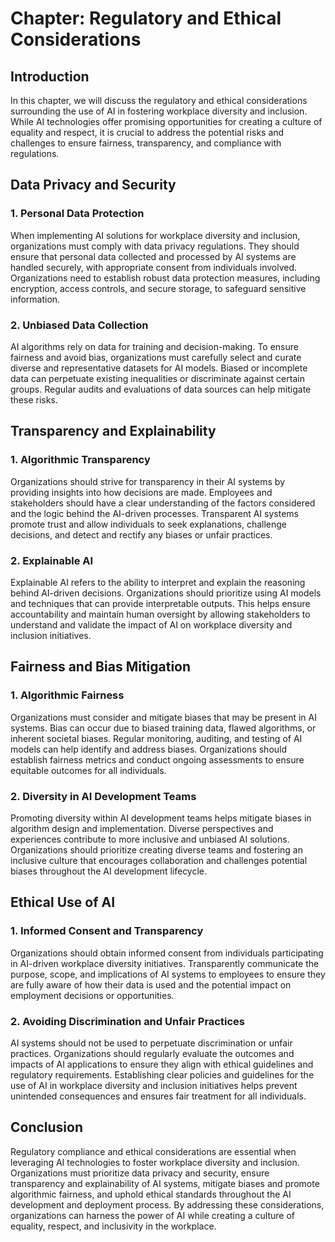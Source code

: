 Chapter: Regulatory and Ethical Considerations
==============================================

Introduction
------------

In this chapter, we will discuss the regulatory and ethical considerations surrounding the use of AI in fostering workplace diversity and inclusion. While AI technologies offer promising opportunities for creating a culture of equality and respect, it is crucial to address the potential risks and challenges to ensure fairness, transparency, and compliance with regulations.

Data Privacy and Security
-------------------------

### 1. Personal Data Protection

When implementing AI solutions for workplace diversity and inclusion, organizations must comply with data privacy regulations. They should ensure that personal data collected and processed by AI systems are handled securely, with appropriate consent from individuals involved. Organizations need to establish robust data protection measures, including encryption, access controls, and secure storage, to safeguard sensitive information.

### 2. Unbiased Data Collection

AI algorithms rely on data for training and decision-making. To ensure fairness and avoid bias, organizations must carefully select and curate diverse and representative datasets for AI models. Biased or incomplete data can perpetuate existing inequalities or discriminate against certain groups. Regular audits and evaluations of data sources can help mitigate these risks.

Transparency and Explainability
-------------------------------

### 1. Algorithmic Transparency

Organizations should strive for transparency in their AI systems by providing insights into how decisions are made. Employees and stakeholders should have a clear understanding of the factors considered and the logic behind the AI-driven processes. Transparent AI systems promote trust and allow individuals to seek explanations, challenge decisions, and detect and rectify any biases or unfair practices.

### 2. Explainable AI

Explainable AI refers to the ability to interpret and explain the reasoning behind AI-driven decisions. Organizations should prioritize using AI models and techniques that can provide interpretable outputs. This helps ensure accountability and maintain human oversight by allowing stakeholders to understand and validate the impact of AI on workplace diversity and inclusion initiatives.

Fairness and Bias Mitigation
----------------------------

### 1. Algorithmic Fairness

Organizations must consider and mitigate biases that may be present in AI systems. Bias can occur due to biased training data, flawed algorithms, or inherent societal biases. Regular monitoring, auditing, and testing of AI models can help identify and address biases. Organizations should establish fairness metrics and conduct ongoing assessments to ensure equitable outcomes for all individuals.

### 2. Diversity in AI Development Teams

Promoting diversity within AI development teams helps mitigate biases in algorithm design and implementation. Diverse perspectives and experiences contribute to more inclusive and unbiased AI solutions. Organizations should prioritize creating diverse teams and fostering an inclusive culture that encourages collaboration and challenges potential biases throughout the AI development lifecycle.

Ethical Use of AI
-----------------

### 1. Informed Consent and Transparency

Organizations should obtain informed consent from individuals participating in AI-driven workplace diversity initiatives. Transparently communicate the purpose, scope, and implications of AI systems to employees to ensure they are fully aware of how their data is used and the potential impact on employment decisions or opportunities.

### 2. Avoiding Discrimination and Unfair Practices

AI systems should not be used to perpetuate discrimination or unfair practices. Organizations should regularly evaluate the outcomes and impacts of AI applications to ensure they align with ethical guidelines and regulatory requirements. Establishing clear policies and guidelines for the use of AI in workplace diversity and inclusion initiatives helps prevent unintended consequences and ensures fair treatment for all individuals.

Conclusion
----------

Regulatory compliance and ethical considerations are essential when leveraging AI technologies to foster workplace diversity and inclusion. Organizations must prioritize data privacy and security, ensure transparency and explainability of AI systems, mitigate biases and promote algorithmic fairness, and uphold ethical standards throughout the AI development and deployment process. By addressing these considerations, organizations can harness the power of AI while creating a culture of equality, respect, and inclusivity in the workplace.
